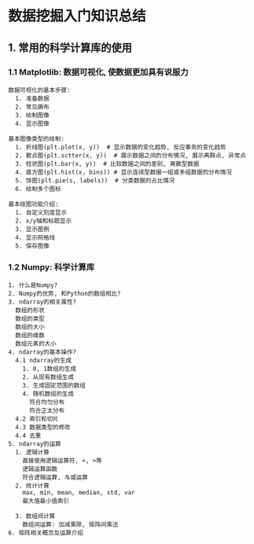  # 数据挖掘入门知识总结
 
 ## 1. 常用的科学计算库的使用
 ### 1.1 Matplotlib: 数据可视化, 使数据更加具有说服力
    数据可视化的基本步骤:
      1. 准备数据
      2. 常见画布
      3. 绘制图像
      4. 显示图像
     
    基本图像类型的绘制:
      1. 折线图(plt.plot(x, y))  # 显示数据的变化趋势, 反应事务的变化趋势
      2. 散点图(plt.sctter(x, y))  # 展示数据之间的分布情况, 展示离群点, 异常点
      3. 柱状图(plt.bar(x, y))  # 比较数据之间的差别, 离散型数据
      4. 直方图(plt.hist(x, bins)) # 显示连续型数据一组或多组数据的分布情况
      5. 饼图(plt.pie(s, labels))  # 分类数据的占比情况
      6. 绘制多个图标
    
    基本绘图功能介绍:
      1. 自定义刻度显示
      2. x/y轴和标题显示
      3. 显示图例
      4. 显示网格线
      5. 保存图像
 ### 1.2 Numpy: 科学计算库
  
    1. 什么是Numpy?
    2. Numpy的优势, 和Python的数组相比?
    3. ndarray的相关属性?
      数组的形状
      数组的类型
      数组的大小
      数组的维数
      数组元素的大小
    4. ndarray的基本操作?
      4.1 ndarray的生成
        1. 0, 1数组的生成
        2. 从现有数组生成
        3. 生成固定范围的数组
        4. 随机数组的生成
          符合均匀分布
          符合正太分布
      4.2 索引和切片
      4.3 数据类型的修改
      4.4 去重
    5. ndarray的运算
      1. 逻辑计算
        直接使用逻辑运算符, <, >等
        逻辑运算函数
        符合逻辑运算, 与或运算
      2. 统计计算
        max, min, mean, median, std, var
        最大值最小值索引
        
      3. 数组间计算
        数组间运算: 加减乘除, 矩阵间乘法
    6. 矩阵相关概念及运算介绍
      
